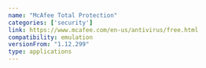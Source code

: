 ```yaml
---
name: "McAfee Total Protection"
categories: ['security']
link: https://www.mcafee.com/en-us/antivirus/free.html
compatibility: emulation
versionFrom: "1.12.299"
type: applications
---
```


